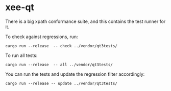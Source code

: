 # xee-qt

There is a big xpath conformance suite, and this contains the test runner
for it.

To check against regressions, run:

```
cargo run --release  -- check ../vendor/qt3tests/
```

To run all tests:

```
cargo run --release  -- all ../vendor/qt3tests/
```

You can run the tests and update the regression filter accordingly:

```
cargo run --release -- update ../vendor/qt3tests/
```
